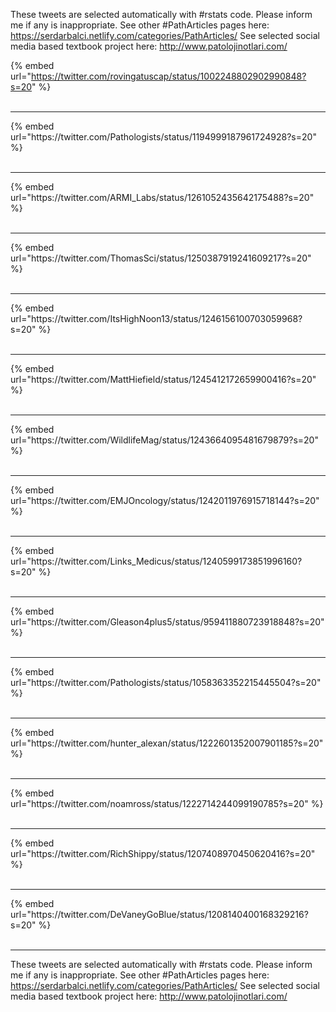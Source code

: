 

These tweets are selected automatically with #rstats code. Please inform me if any is inappropriate.
See other #PathArticles pages here: https://serdarbalci.netlify.com/categories/PathArticles/ 
See selected social media based textbook project here: http://www.patolojinotlari.com/

{% embed url="https://twitter.com/rovingatuscap/status/1002248802902990848?s=20" %}<br>
<br>
<hr>
{% embed url="https://twitter.com/Pathologists/status/1194999187961724928?s=20" %}<br>
<br>
<hr>
{% embed url="https://twitter.com/ARMI_Labs/status/1261052435642175488?s=20" %}<br>
<br>
<hr>
{% embed url="https://twitter.com/ThomasSci/status/1250387919241609217?s=20" %}<br>
<br>
<hr>
{% embed url="https://twitter.com/ItsHighNoon13/status/1246156100703059968?s=20" %}<br>
<br>
<hr>
{% embed url="https://twitter.com/MattHiefield/status/1245412172659900416?s=20" %}<br>
<br>
<hr>
{% embed url="https://twitter.com/WildlifeMag/status/1243664095481679879?s=20" %}<br>
<br>
<hr>
{% embed url="https://twitter.com/EMJOncology/status/1242011976915718144?s=20" %}<br>
<br>
<hr>
{% embed url="https://twitter.com/Links_Medicus/status/1240599173851996160?s=20" %}<br>
<br>
<hr>
{% embed url="https://twitter.com/Gleason4plus5/status/959411880723918848?s=20" %}<br>
<br>
<hr>
{% embed url="https://twitter.com/Pathologists/status/1058363352215445504?s=20" %}<br>
<br>
<hr>
{% embed url="https://twitter.com/hunter_alexan/status/1222601352007901185?s=20" %}<br>
<br>
<hr>
{% embed url="https://twitter.com/noamross/status/1222714244099190785?s=20" %}<br>
<br>
<hr>
{% embed url="https://twitter.com/RichShippy/status/1207408970450620416?s=20" %}<br>
<br>
<hr>
{% embed url="https://twitter.com/DeVaneyGoBlue/status/1208140400168329216?s=20" %}<br>
<br>
<hr>


These tweets are selected automatically with #rstats code. Please inform me if any is inappropriate.
See other #PathArticles pages here: https://serdarbalci.netlify.com/categories/PathArticles/ 
See selected social media based textbook project here: http://www.patolojinotlari.com/
